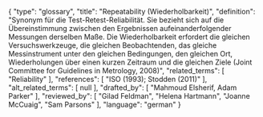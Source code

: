 {
    "type": "glossary",
    "title": "Repeatability (Wiederholbarkeit)",
    "definition": "Synonym für die Test-Retest-Reliabilität. Sie bezieht sich auf die Übereinstimmung zwischen den Ergebnissen aufeinanderfolgender Messungen derselben Maße. Die Wiederholbarkeit erfordert die gleichen Versuchswerkzeuge, die gleichen Beobachtenden, das gleiche Messinstrument unter den gleichen Bedingungen, den gleichen Ort, Wiederholungen über einen kurzen Zeitraum und die gleichen Ziele (Joint Committee for Guidelines in Metrology, 2008)",
    "related_terms": [
        "Reliability"
    ],
    "references": [
        "ISO (1993); Stodden (2011)"
    ],
    "alt_related_terms": [
        null
    ],
    "drafted_by": [
        "Mahmoud Elsherif, Adam Parker"
    ],
    "reviewed_by": [
        "Gilad Feldman",
        "Helena Hartmann",
        "Joanne McCuaig",
        "Sam Parsons"
    ],
    "language": "german"
}
